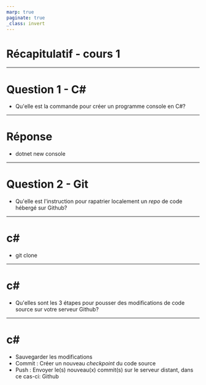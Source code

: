 ```yaml
---
marp: true
paginate: true
_class: invert
---
```


# Récapitulatif - cours 1

---

# Question 1 - C#
- Qu'elle est la commande pour créer un programme console en C#?

---

# Réponse
- dotnet new console

---

# Question 2 - Git
- Qu'elle est l'instruction pour rapatrier localement un *repo* de code hébergé sur Github?

---

# c#
- git clone

---

# c#
- Qu'elles sont les 3 étapes pour pousser des modifications de code source sur votre serveur Github?

---

# c#
- Sauvegarder les modifications
- Commit : Créer un nouveau *checkpoint* du code source
- Push : Envoyer le(s) nouveau(x) commit(s) sur le serveur distant, dans ce cas-ci: Github

